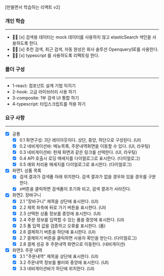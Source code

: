 [만들면서 학습하는 리액트 v2]

### 개인 학습
---
- 🏃‍♀️ [x] 검색용 데이터는 mock 데이터를 사용하지 않고  elasticSearch 색인을 사용하도록 한다.
- 🏃‍♀️ [x] 추천 검색, 최근 검색, 자동 완성은 회사 솔루션 OpenquerySE를 사용한다.
- 🏃‍♀️ [x] typescript 를 사용하도록 리팩토링 한다.

### 폴더 구성
---
- 1-react: 컴포넌트 설계 기법 익히기
- 2-hook: 고급 라이브러리 사용 하기
- 3-composite: 1부 검색 UI 통합 하기
- 4-typescript: 타입스크립트를 적용 하기

### 요구 사항
---
- [x] 공통
  - [x] 0.1 화면구성: 3단 레이아웃이다. 상단, 중앙, 하단으로 구성된다. (UI)
  - [x] 0.2 네비게이션바: 메뉴목록, 주문내역화면을 이동할 수 있다. (UI, 라우팅)
  - [x] 0.3 네비게이션바: 현재 화면과 같은 링크를 선택한다. (UI, 라우팅)
  - [x] 0.4 API 호출시 로딩 메세지를 다이얼로그로 표시한다. (다이얼로그)
  - [x] 0.5 예외 처리용 메세지를 다이얼로그로 표시한다. (다이얼로그)

- [x] 화면1. 상품 목록
  - [x] 검색 결과가 검색폼 아래 위치한다. 검색 결과가 없을 경우와 있을 경우를 구분한다.
  - [x] x버튼을 클릭하면 검색폼이 초기화 되고, 검색 결과가 사라진다.

- [x] 화면2. 장바구니
  - [x] 2.1 "장바구니" 제목을 상단에 표시한다. (UI)
  - [x] 2.2 제목 좌측에 뒤로 가기 버튼을 표시한다. (UI)
  - [x] 2.3 선택한 상품 정보를 중앙에 표시한다. (UI)
  - [x] 2.4 주문 정보를 입력할 수 있는 폼을 중앙에 표시한다. (UI)
  - [x] 2.5 폼 입력 값을 검증하고 오류를 표시한다. (폼)
  - [x] 2.6 결제하기 버튼을 하단에 표시한다. (UI)
  - [x] 2.7 결제하기 버튼을 클릭하면 사용자 확인을 받는다. (다이얼로그)
  - [x] 2.8 결제 성공 후 주문내역 화면으로 이동한다. (네비게이션)

- [x] 화면3. 주문 내역
  - [x] 3.1 "주문내역" 제목을 상단에 표시한다. (UI)
  - [x] 3.2 주문내역 정보를 불러와 중앙에 표시한다. (UI)
  - [x] 3.3 네비게이션바가 하단에 위치한다. (UI)
